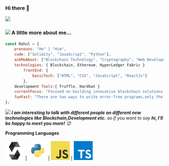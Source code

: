 ### Hi there 👋
![](https://user-images.githubusercontent.com/22107794/139580686-887df369-edb8-4bc8-b607-4fbf6d7e4866.gif)

### <img src="https://media.giphy.com/media/VgCDAzcKvsR6OM0uWg/giphy.gif" width="50"> A little more about me...

```javascript
const Rahul = {
    pronouns: "He" | "Him",
    code: ["Solidity", "JavaScript", "Python"],
    askMeAbout: ["Blockchain Technology", "Cryptography", "Web Development"],
    technologies: { Blockchain, Ethereum, HyperLedger Fabric }
        frontEnd: {
            basicTech: ["HTML", "CSS", "JavaScript", "ReactJs"]
        },
    development Tools:{ Truffle, Hardhat }
    currentFocus: "Focused on building innovative blockchain solutions and smart contract integrations for decentralized applications.",
    funFact: "There are two ways to write error-free programs,only the third one works"
};
```
<img src="https://media.giphy.com/media/LnQjpWaON8nhr21vNW/giphy.gif" width="60"> <em><b>I am interesting to talk with different people on different new technologies like Blockchain,Development etc.</b> so if you want to say <b>hi, I'll be happy to meet you more!</b> 😊</em>

**Programming Languages**
<br><br><img title="solidity" alt="solidity" width="60px" src="https://raw.githubusercontent.com/github/explore/master/topics/solidity/solidity.png"> | 
<img title="Python" alt="Python" width="60px" src="https://raw.githubusercontent.com/github/explore/master/topics/python/python.png" /> | 
<img alt="JS" title="JavaScript" width="60px" src="https://raw.githubusercontent.com/github/explore/master/topics/javascript/javascript.png"> | 
<img alt="TS" title="TypeScript" width="60px" src="https://raw.githubusercontent.com/github/explore/master/topics/typescript/typescript.png">  
